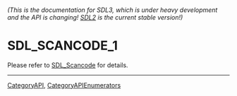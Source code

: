 ###### (This is the documentation for SDL3, which is under heavy development and the API is changing! [SDL2](https://wiki.libsdl.org/SDL2/) is the current stable version!)
# SDL_SCANCODE_1

Please refer to [SDL_Scancode](SDL_Scancode) for details.

----
[CategoryAPI](CategoryAPI), [CategoryAPIEnumerators](CategoryAPIEnumerators)

